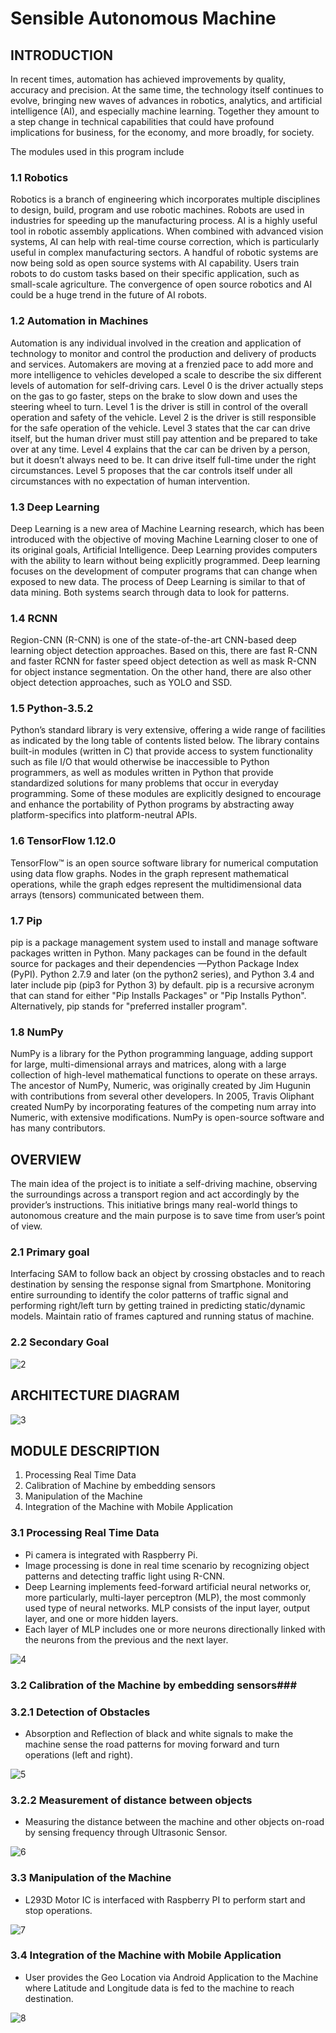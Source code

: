 # Sensible Autonomous Machine #

## INTRODUCTION ##
In recent times, automation has achieved improvements by quality, accuracy and precision. At the same time, the technology itself continues to evolve, bringing new waves of advances in robotics, analytics, and artificial intelligence (AI), and especially machine learning. Together they amount to a step change in technical capabilities that could have profound implications for business, for the economy, and more broadly, for society.  

The modules used in this program include

### 1.1	 Robotics ### 
Robotics is a branch of engineering which incorporates multiple disciplines to design, build, program and use robotic machines.  Robots are used in industries for speeding up the manufacturing process. AI is a highly useful tool in robotic assembly applications. When combined with advanced vision systems, AI can help with real-time course correction, which is particularly useful in complex manufacturing sectors. A handful of robotic systems are now being sold as open source systems with AI capability. Users train robots to do custom tasks based on their specific application, such as small-scale agriculture. The convergence of open source robotics and AI could be a huge trend in the future of AI robots.

### 1.2 Automation in Machines ###

Automation is any individual involved in the creation and application of technology to monitor and control the production and delivery of products and services. Automakers are moving at a frenzied pace to add more and more intelligence to vehicles developed a scale to describe the six different levels of automation for self-driving cars. Level 0 is the driver actually steps on the gas to go faster, steps on the brake to slow down and uses the steering wheel to turn. Level 1 is the driver is still in control of the overall operation and safety of the vehicle. Level 2 is the driver is still responsible for the safe operation of the vehicle. Level 3 states that the car can drive itself, but the human driver must still pay attention and be prepared to take over at any time. Level 4 explains that the car can be driven by a person, but it doesn’t always need to be. It can drive itself full-time under the right circumstances. Level 5 proposes that the car controls itself under all circumstances with no expectation of human intervention. 

### 1.3 Deep Learning ###

Deep Learning is a new area of Machine Learning research, which has been introduced with the objective of moving Machine Learning closer to one of its original goals, Artificial Intelligence. Deep Learning provides computers with the ability to learn without being explicitly programmed. Deep learning focuses on the development of computer programs that can change when exposed to new data.  The process of Deep Learning is similar to that of data mining. Both systems search through data to look for patterns.

### 1.4	 RCNN ###
 
Region-CNN (R-CNN) is one of the state-of-the-art CNN-based deep learning object detection approaches. Based on this, there are fast R-CNN and faster RCNN for faster speed object detection as well as mask R-CNN for object instance segmentation. On the other hand, there are also other object detection approaches, such as YOLO and SSD. 

### 1.5 Python-3.5.2 ###

Python’s standard library is very extensive, offering a wide range of facilities as indicated by the long table of contents listed below. The library contains built-in modules (written in C) that provide access to system functionality such as file I/O that would otherwise be inaccessible to Python programmers, as well as modules written in Python that provide standardized solutions for many problems that occur in everyday programming. Some of these modules are explicitly designed to encourage and enhance the portability of Python programs by abstracting away platform-specifics into platform-neutral APIs.

### 1.6	 TensorFlow 1.12.0 ###

TensorFlow™ is an open source software library for numerical computation using data flow graphs. Nodes in the graph represent mathematical operations, while the graph edges represent the multidimensional data arrays (tensors) communicated between them.

### 1.7	 Pip ###

pip is a package management system used to install and manage software packages written in Python. Many packages can be found in the default source for packages and their dependencies —Python Package Index (PyPI). 
Python 2.7.9 and later (on the python2 series), and Python 3.4 and later include pip (pip3 for Python 3) by default. pip is a recursive acronym that can stand for either "Pip Installs Packages" or "Pip Installs Python". Alternatively, pip stands for "preferred installer program".

### 1.8	 NumPy ###

NumPy is a library for the Python programming language, adding support for large, multi-dimensional arrays and matrices, along with a large collection of high-level mathematical functions to operate on these arrays. The ancestor of NumPy, Numeric, was originally created by Jim Hugunin with contributions from several other developers. In 2005, Travis Oliphant created NumPy by incorporating features of the competing num array into Numeric, with extensive modifications. NumPy is open-source software and has many contributors.

## OVERVIEW ##

The main idea of the project is to initiate a self-driving machine, observing the surroundings across a transport region and act accordingly by the provider’s instructions. This initiative brings many real-world things to autonomous creature and the main purpose is to save time from user’s point of view. 

### 2.1 Primary goal ###

Interfacing SAM to follow back an object by crossing obstacles and to reach destination by sensing the response signal from Smartphone. Monitoring entire surrounding to identify the color patterns of traffic signal and performing right/left turn by getting trained in predicting static/dynamic models. Maintain ratio of frames captured and running status of machine.
 
### 2.2 Secondary Goal ###

![2](https://user-images.githubusercontent.com/24918359/56951544-bedc1f80-6b55-11e9-9130-c8da5accd3aa.JPG) 

## ARCHITECTURE DIAGRAM ##

![3](https://user-images.githubusercontent.com/24918359/56951976-c5b76200-6b56-11e9-84fb-0974f7e516e1.jpg)

## MODULE DESCRIPTION ##

1) Processing Real Time Data
2)	Calibration of Machine by embedding sensors
3)	Manipulation of the Machine
4) Integration of the Machine with Mobile Application

### 3.1 Processing Real Time Data ###

*	Pi camera is integrated with Raspberry Pi.
*	Image processing is done in real time scenario by recognizing object patterns and detecting traffic light using R-CNN.
*	Deep Learning implements feed-forward artificial neural networks or, more particularly, multi-layer perceptron (MLP), the most commonly used type of neural networks. MLP consists of the input layer, output layer, and one or more hidden layers. 
*	Each layer of MLP includes one or more neurons directionally linked with the neurons from the previous and the next layer.

![4](https://user-images.githubusercontent.com/24918359/56951984-cd770680-6b56-11e9-9087-ae2db5096b56.jpg)

### 3.2 Calibration of the Machine by embedding sensors###

### 3.2.1 Detection of Obstacles	###

* Absorption and Reflection of black and white signals to make the machine sense the road patterns for moving forward and turn operations (left and right).

![5](https://user-images.githubusercontent.com/24918359/56951990-d1a32400-6b56-11e9-8447-28f125895c5d.jpg)

### 3.2.2	Measurement of distance between objects ###

* Measuring the distance between the machine and other objects on-road by sensing frequency through Ultrasonic Sensor.

![6](https://user-images.githubusercontent.com/24918359/56952001-d5cf4180-6b56-11e9-87b6-1876523f667b.jpg)

### 3.3	Manipulation of the Machine ###

* L293D Motor IC is interfaced with Raspberry PI to perform start and stop operations.

![7](https://user-images.githubusercontent.com/24918359/56952009-d8ca3200-6b56-11e9-9e6c-6797e0520cb4.jpg)

### 3.4	Integration of the Machine with Mobile Application ###

* User provides the Geo Location via Android Application to the Machine where Latitude and Longitude data is fed to the machine to reach destination.

![8](https://user-images.githubusercontent.com/24918359/56952013-db2c8c00-6b56-11e9-9878-e0b2318743a2.jpg)





